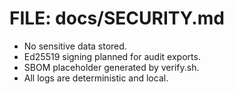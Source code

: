 # FILE: docs/SECURITY.md
- No sensitive data stored.  
- Ed25519 signing planned for audit exports.  
- SBOM placeholder generated by verify.sh.  
- All logs are deterministic and local.
